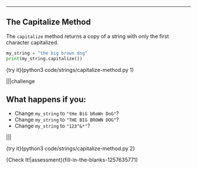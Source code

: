 ----------

## The Capitalize Method

The `capitalize` method returns a copy of a string with only the first character capitalized.

```python
my_string = "the big brown dog"
print(my_string.capitalize())
```

{try it}(python3 code/strings/capitalize-method.py 1)

|||challenge
## What happens if you:
* Change `my_string` to `"tHe BiG bRoWn DoG"`?
* Change `my_string` to `"THE BIG BROWN DOG"`?
* Change `my_string` to `"123^&*"`?

|||

{try it}(python3 code/strings/capitalize-method.py 2)

{Check It!|assessment}(fill-in-the-blanks-1257635771)
